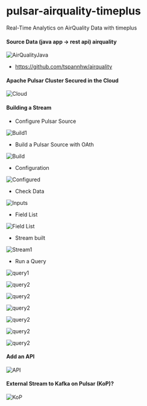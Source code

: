# pulsar-airquality-timeplus
Real-Time Analytics on AirQuality Data with timeplus

#### Source Data (java app -> rest api)  airquality

![AirQualityJava](https://raw.githubusercontent.com/tspannhw/pulsar-airquality-timeplus/main/images/datafeed.png)

* https://github.com/tspannhw/airquality


#### Apache Pulsar Cluster Secured in the Cloud

![Cloud](https://raw.githubusercontent.com/tspannhw/pulsar-airquality-timeplus/main/images/streamnativeclouddata.png)

#### Building a Stream

* Configure Pulsar Source

![Build1](https://raw.githubusercontent.com/tspannhw/pulsar-airquality-timeplus/main/images/setuppulsarsource.png)

* Build a Pulsar Source with OAth

![Build](https://raw.githubusercontent.com/tspannhw/pulsar-airquality-timeplus/main/images/oath.png)

* Configuration

![Configured](https://raw.githubusercontent.com/tspannhw/pulsar-airquality-timeplus/main/images/sourcesetup.png)

* Check Data

![Inputs](https://raw.githubusercontent.com/tspannhw/pulsar-airquality-timeplus/main/images/inputs.png)

* Field List

![Field List](https://raw.githubusercontent.com/tspannhw/pulsar-airquality-timeplus/main/images/aierqulitystream.png)

* Stream built

![Stream1](https://raw.githubusercontent.com/tspannhw/pulsar-airquality-timeplus/main/images/streams.png)

* Run a Query

![query1](https://raw.githubusercontent.com/tspannhw/pulsar-airquality-timeplus/main/images/query1.png)

![query2](https://raw.githubusercontent.com/tspannhw/pulsar-airquality-timeplus/main/images/query2.png)

![query2](https://raw.githubusercontent.com/tspannhw/pulsar-airquality-timeplus/main/images/query3.png)

![query2](https://raw.githubusercontent.com/tspannhw/pulsar-airquality-timeplus/main/images/query4params.png)

![query2](https://raw.githubusercontent.com/tspannhw/pulsar-airquality-timeplus/main/images/queryresultstable.png)

![query2](https://raw.githubusercontent.com/tspannhw/pulsar-airquality-timeplus/main/images/queryview.png)

![query2](https://raw.githubusercontent.com/tspannhw/pulsar-airquality-timeplus/main/images/timeplus1.png)


#### Add an API

![API](https://raw.githubusercontent.com/tspannhw/pulsar-airquality-timeplus/main/images/apikey.png)

#### External Stream to Kafka on Pulsar (KoP)?

![KoP](https://raw.githubusercontent.com/tspannhw/pulsar-airquality-timeplus/main/images/externalstreamtokop.png)

